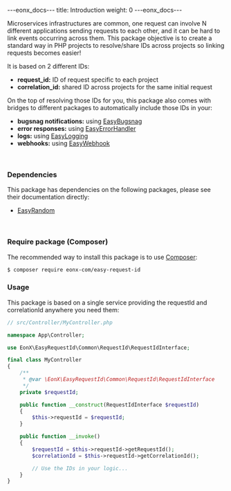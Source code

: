 ---eonx_docs---
title: Introduction
weight: 0
---eonx_docs---

Microservices infrastructures are common, one request can involve N different applications sending requests to each other,
and it can be hard to link events occurring across them. This package objective is to create a standard way in PHP projects
to resolve/share IDs across projects so linking requests becomes easier!

It is based on 2 different IDs:

- **request_id:** ID of request specific to each project
- **correlation_id:** shared ID across projects for the same initial request

On the top of resolving those IDs for you, this package also comes with bridges to different packages to automatically
include those IDs in your:

- **bugsnag notifications:** using [EasyBugsnag][4]
- **error responses:** using [EasyErrorHandler][5]
- **logs:** using [EasyLogging][6]
- **webhooks:** using [EasyWebhook][7]

<br>

### Dependencies

This package has dependencies on the following packages, please see their documentation directly:

- [EasyRandom][1]

<br>

### Require package (Composer)

The recommended way to install this package is to use [Composer][3]:

```bash
$ composer require eonx-com/easy-request-id
```

### Usage

This package is based on a single service providing the requestId and correlationId anywhere you need them:

```php
// src/Controller/MyController.php

namespace App\Controller;

use EonX\EasyRequestId\Common\RequestId\RequestIdInterface;

final class MyController
{
    /**
     * @var \EonX\EasyRequestId\Common\RequestId\RequestIdInterface
     */
    private $requestId;

    public function __construct(RequestIdInterface $requestId)
    {
        $this->requestId = $requestId;
    }

    public function __invoke()
    {
        $requestId = $this->requestId->getRequestId();
        $correlationId = $this->requestId->getCorrelationId();

        // Use the IDs in your logic...
    }
}
```

[1]: https://github.com/eonx-com/easy-random

[3]: https://getcomposer.org/

[4]: https://github.com/eonx-com/easy-bugsnag

[5]: https://github.com/eonx-com/easy-error-handler

[6]: https://github.com/eonx-com/easy-error-logging

[7]: https://github.com/eonx-com/easy-webhook
